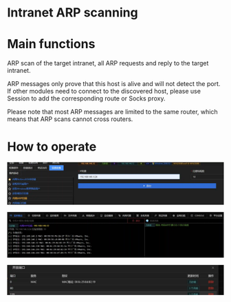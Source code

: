 # Intranet ARP scanning

# Main functions

ARP scan of the target intranet, all ARP requests and reply to the target intranet.

ARP messages only prove that this host is alive and will not detect the port. If other modules need to connect to the discovered host, please use Session to add the corresponding
route or Socks proxy.

Please note that most ARP messages are limited to the same router, which means that ARP scans cannot cross routers.

# How to operate

![1624005493300-bdf45b27-bde9-4aa4-92c2-80cf1890d5ed.webp](./img/HhTflCqut_pqGXPK/1624005493300-bdf45b27-bde9-4aa4-92c2-80cf1890d5ed-546645.webp)

![1624005603914-b9cd68d9-14d4-43fb-ab28-3260057a1b7b.webp](./img/HhTflCqut_pqGXPK/1624005603914-b9cd68d9-14d4-43fb-ab28-3260057a1b7b-093197.webp)

![1624005617510-f5081814-f74b-436c-980d-14be849c5c50.webp](./img/HhTflCqut_pqGXPK/1624005617510-f5081814-f74b-436c-980d-14be849c5c50-761946.webp)


